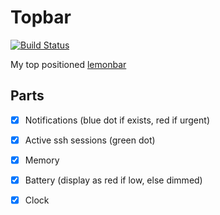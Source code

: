 Topbar
======

[![Build Status](https://travis-ci.org/walm/topbar.svg?branch=master)](https://travis-ci.org/walm/topbar)

My top positioned [lemonbar](https://github.com/LemonBoy/bar)

## Parts

 - [x] Notifications (blue dot if exists, red if urgent)
 - [x] Active ssh sessions (green dot)
 - [x] Memory
 - [x] Battery (display as red if low, else dimmed)
 - [x] Clock

